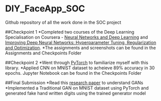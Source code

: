 # DIY_FaceApp_SOC
Github repository of all the work done in the SOC project

##Checkpoint 1 
*Completed two courses of the Deep Learning Specialisation on Coursera - [Neural Networks and Deep Learning](https://www.coursera.org/learn/neural-networks-deep-learning?specialization=deep-learning) and [Improving Deep Neural Networks: Hyperparameter Tuning, Regularization and Optimization](https://www.coursera.org/learn/deep-neural-network?specialization=deep-learning).
*The assignments and screenshots can be found in the Assignments and Checkpoints Folder

##Checkpoint 2
*Went through [PyTorch](https://pytorch.org/tutorials/beginner/deep_learning_60min_blitz.html) to familiarize myself with this library.
*Applied CNN on MNIST dataset to acheieve 89% accuracy in 30 epochs. Jupyter Notebook can be found in the Checkpoints Folder

##Final Submission
*Read this [research paper](https://papers.nips.cc/paper/2014/file/5ca3e9b122f61f8f06494c97b1afccf3-Paper.pdf) to understand GANs
*Implemented a Traditional GAN on MNIST dataset using PyTorch and generated fake hand written digits using the trained generator model
